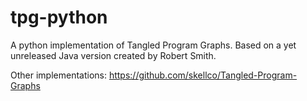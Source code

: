 # tpg-python
A python implementation of Tangled Program Graphs. Based on a yet unreleased  Java version created by Robert Smith.

Other implementations:
https://github.com/skellco/Tangled-Program-Graphs
